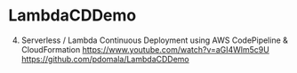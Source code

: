 # LambdaCDDemo

4. Serverless / Lambda Continuous Deployment using AWS CodePipeline & CloudFormation
https://www.youtube.com/watch?v=aGI4Wlm5c9U
https://github.com/pdomala/LambdaCDDemo
